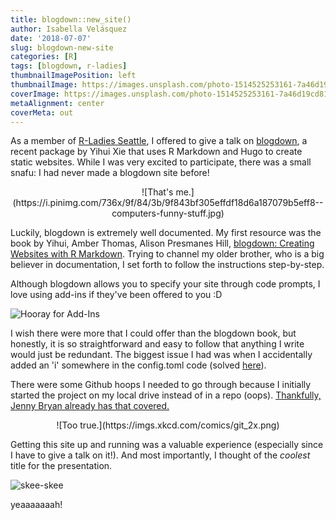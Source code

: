 ```yaml
---
title: blogdown::new_site()
author: Isabella Velásquez
date: '2018-07-07'
slug: blogdown-new-site
categories: [R]
tags: [blogdown, r-ladies]
thumbnailImagePosition: left
thumbnailImage: https://images.unsplash.com/photo-1514525253161-7a46d19cd819?ixlib=rb-0.3.5&ixid=eyJhcHBfaWQiOjEyMDd9&s=be465b88fdf21a6e05ab522458452344&auto=format&fit=crop&w=1334&q=80
coverImage: https://images.unsplash.com/photo-1514525253161-7a46d19cd819?ixlib=rb-0.3.5&ixid=eyJhcHBfaWQiOjEyMDd9&s=be465b88fdf21a6e05ab522458452344&auto=format&fit=crop&w=1334&q=80
metaAlignment: center
coverMeta: out
---
```


As a member of [R-Ladies Seattle](https://www.meetup.com/rladies-seattle/), I offered to give a talk on [blogdown](https://slides.yihui.name/2017-rstudio-conf-blogdown-Yihui-Xie.html#6), a recent package by Yihui Xie that uses R Markdown and Hugo to create static websites. While I was very excited to participate, there was a small snafu: I had never made a blogdown site before!

<!--more-->
<center>
![That's me.](https://i.pinimg.com/736x/9f/84/3b/9f843bf305effdf18d6a187079b5eff8--computers-funny-stuff.jpg)
</center>

Luckily, blogdown is extremely well documented. My first resource was the book by Yihui, Amber Thomas, Alison Presmanes Hill, [blogdown: Creating Websites with R Markdown](https://bookdown.org/yihui/blogdown/). Trying to channel my older brother, who is a big believer in documentation, I set forth to follow the instructions step-by-step.

Although blogdown allows you to specify your site through code prompts, I love using add-ins if they've been offered to you :D

![Hooray for Add-Ins](https://image.ibb.co/f2RBGo/Screen_Shot_2018_07_07_at_4_58_47_PM.png)

I wish there were more that I could offer than the blogdown book, but honestly, it is so straightforward and easy to follow that anything I write would just be redundant. The biggest issue I had was when I accidentally added an 'i' somewhere in the config.toml code (solved [here](https://discourse.gohugo.io/t/solved-help-error-while-parsing-config-4-1-unexpected-token/9592)).

There were some Github hoops I needed to go through because I initially started the project on my local drive instead of in a repo (oops). [Thankfully, Jenny Bryan already has that covered.](http://happygitwithr.com/existing-github-first.html)

<center>
![Too true.](https://imgs.xkcd.com/comics/git_2x.png)
</center>

Getting this site up and running was a valuable experience (especially since I have to give a talk on it!). And most importantly, I thought of the *coolest* title for the presentation.

![skee-skee](https://image.ibb.co/jcDgSJ/blogdownfor_what_2.png)

yeaaaaaaah!